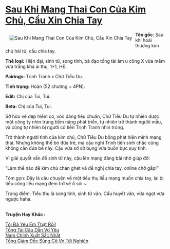 <a href="https://utruyen.com/sau-khi-mang-thai-con-cua-kim-chu-cau-xin-chia-tay/22158/" title="Sau Khi Mang Thai Con Của Kim Chủ, Cầu Xin Chia Tay"><h1>Sau Khi Mang Thai Con Của Kim Chủ, Cầu Xin Chia Tay</h1></a><div style="display:table"><img align="right" style="float: left; padding: 10px;" src="https://utruyen.com/images/story/200x260/sau-khi-mang-thai-con-cua-kim-chu-cau-xin-chia-tay.jpg" alt="Sau Khi Mang Thai Con Của Kim Chủ, Cầu Xin Chia Tay"><b>Tên gốc</b>: Sau khi hoài thượng kim chủ hài tử, cầu chia tay.<p></p><b>Thể loại:</b> Hiện đại, sinh tử, song tính, bá đạo tổng tài âm u công X vừa mềm vừa trắng khả ái thụ, 1×1, HE.<p></p><b>Pairings:</b> Trịnh Tranh x Chử Tiểu Du.<p></p><b>Tình trạng:</b> Hoàn (52 chương + 4PN).<p></p><b>Edit:</b> Chị của Tui, Tui.<p></p><b>Beta:</b> Chị của Tui, Tui.<p></p>Sở hữu vẻ đẹp hiếm có, vóc dáng tiêu chuẩn, Chử Tiểu Du tự nhiên được một công ty nhìn trúng tiềm năng phát triển, tự nhiên trở thành người mẫu, và cũng tự nhiên bị người có tiền Trịnh Tranh nhìn trúng.<p></p>Trở thành người tình của kim chủ, Chử Tiểu Du bỗng phát hiện mình mang thai. Nhưng không thể bỏ đứa trẻ, mà cậu nghĩ Trịnh tiên sinh chắc cũng không cần đứa bé này. Cậu vừa sờ sờ bụng vừa buồn bực suy tính.<p></p>Vì giải quyết vấn đề sinh tử này, cậu lên mạng đăng bài nhờ giúp đỡ:<p></p>“Làm thế nào để kim chủ chán ghét và đề nghị chia tay, online chờ gấp!”<p></p>Tóm gọn: Đây là câu chuyện về một tiểu thụ liều mạng muốn chia tay, lại bị tiểu công liều mạng đem trở về ổ sói ~<p></p>Trọng điểm: Tiểu thụ là song tính, sinh tử văn. Cẩu huyết văn, vừa ngọt vừa ngược haha.</div><p><br><b>Truyện Hay Khác :</b></p><a href="https://utruyen.com/toi-da-yeu-em-that-roi/14217/" alt="Tôi Đã Yêu Em Thật Rồi!">Tôi Đã Yêu Em Thật Rồi!</a><br/><a href="https://github.com/quanluxury/ngontinhhot/tree/master/truyenhay/18598/" alt="Tổng Tài Câu Dẫn Vợ Yêu">Tổng Tài Câu Dẫn Vợ Yêu</a><br/><a href="https://github.com/quanluxury/ngontinh_sac/tree/master/truyenhay/19092/" alt="Nam Chính Xuất Sắc Nhất">Nam Chính Xuất Sắc Nhất</a><br/><a href="https://github.com/quanluxury/ngontinhhot/tree/master/truyenhay/19226/" alt="Tổng Giám Đốc Sủng Cô Vợ Tới Nghiện">Tổng Giám Đốc Sủng Cô Vợ Tới Nghiện</a><br/>